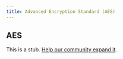 ```yaml
---
title: Advanced Encryption Standard (AES)
---
```

## AES
		
This is a stub. <a href='https://github.com/freecodecamp/guides/tree/master/src/pages/csharp/xaml/index.md' target='_blank' rel='nofollow'>Help our community expand it</a>.
